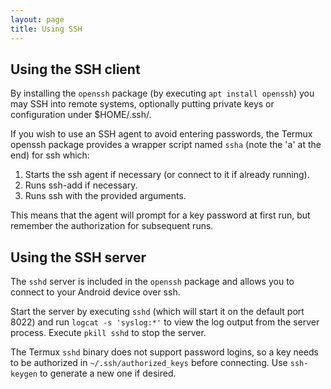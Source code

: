```yaml
---
layout: page
title: Using SSH
---
```


Using the SSH client
--------------------
By installing the `openssh` package (by executing `apt install openssh`) you may SSH into remote systems, optionally putting private keys or configuration under $HOME/.ssh/.

If you wish to use an SSH agent to avoid entering passwords, the Termux openssh package provides a wrapper script named `ssha` (note the 'a' at the end) for ssh which:

1. Starts the ssh agent if necessary (or connect to it if already running).
2. Runs ssh-add if necessary.
3. Runs ssh with the provided arguments.

This means that the agent will prompt for a key password at first run, but remember the authorization for subsequent runs.

Using the SSH server
--------------------
The `sshd` server is included in the `openssh` package and allows you to connect to your Android device over ssh.

Start the server by executing `sshd` (which will start it on the default port 8022) and run `logcat -s 'syslog:*'` to view the log output from the server process. Execute `pkill sshd` to stop the server.

The Termux `sshd` binary does not support password logins, so a key needs to be authorized in `~/.ssh/authorized_keys` before connecting. Use `ssh-keygen` to generate a new one if desired.
